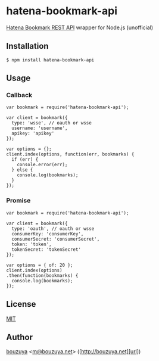 # hatena-bookmark-api

[Hatena Bookmark REST API][hatena-bookmark-rest-api] wrapper for Node.js (unofficial)

[hatena-bookmark-rest-api]: http://developer.hatena.ne.jp/ja/documents/bookmark/apis/rest

## Installation

```
$ npm install hatena-bookmark-api
```

## Usage

### Callback

```
var bookmark = require('hatena-bookmark-api');

var client = bookmark({
  type: 'wsse', // oauth or wsse
  username: 'username',
  apikey: 'apikey'
});

var options = {};
client.index(options, function(err, bookmarks) {
  if (err) {
    console.error(err);
  } else {
    console.log(bookmarks);
  }
});
```

### Promise

```
var bookmark = require('hatena-bookmark-api');

var client = bookmark({
  type: 'oauth', // oauth or wsse
  consumerKey: 'consumerKey',
  consumerSecret: 'consumerSecret',
  token: 'token',
  tokenSecret: 'tokenSecret'
});

var options = { of: 20 };
client.index(options)
.then(function(bookmarks) {
  console.log(bookmarks);
});
```

## License

[MIT](LICENSE)

## Author

[bouzuya][user] &lt;[m@bouzuya.net][mail]&gt; ([http://bouzuya.net][url])

[user]: https://github.com/bouzuya
[mail]: mailto:m@bouzuya.net
[url]: http://bouzuya.net
